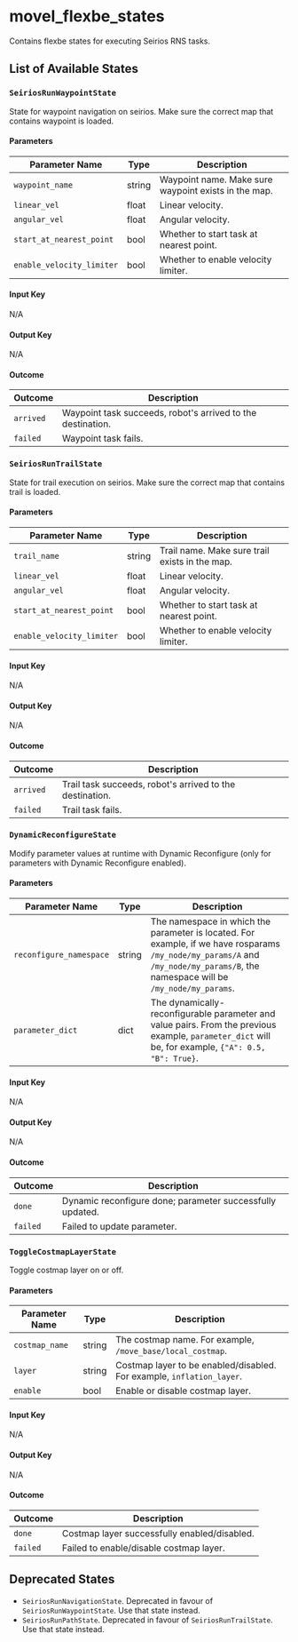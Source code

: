 # movel_flexbe_states
Contains flexbe states for executing Seirios RNS tasks.

## List of Available States

### `SeiriosRunWaypointState`
State for waypoint navigation on seirios. Make sure the correct map that contains waypoint is loaded.

#### Parameters
| Parameter Name            | Type   | Description                                          |
|---------------------------|--------|------------------------------------------------------|
| `waypoint_name`           | string | Waypoint name. Make sure waypoint exists in the map. |
| `linear_vel`              | float  | Linear velocity.                                     |
| `angular_vel`             | float  | Angular velocity.                                    |
| `start_at_nearest_point`  | bool   | Whether to start task at nearest point.              |
| `enable_velocity_limiter` | bool   | Whether to enable velocity limiter.                  |

#### Input Key
N/A

#### Output Key
N/A

#### Outcome
| Outcome   | Description                                                 |
|-----------|-------------------------------------------------------------|
| `arrived` | Waypoint task succeeds, robot's arrived to the destination. |
| `failed`  | Waypoint task fails.                                        |

### `SeiriosRunTrailState`
State for trail execution on seirios. Make sure the correct map that contains trail is loaded.

#### Parameters
| Parameter Name            | Type   | Description                                    |
|---------------------------|--------|------------------------------------------------|
| `trail_name`              | string | Trail name. Make sure trail exists in the map. |
| `linear_vel`              | float  | Linear velocity.                               |
| `angular_vel`             | float  | Angular velocity.                              |
| `start_at_nearest_point`  | bool   | Whether to start task at nearest point.        |
| `enable_velocity_limiter` | bool   | Whether to enable velocity limiter.            |

#### Input Key
N/A

#### Output Key
N/A

#### Outcome
| Outcome   | Description                                              |
|-----------|----------------------------------------------------------|
| `arrived` | Trail task succeeds, robot's arrived to the destination. |
| `failed`  | Trail task fails.                                        |

### `DynamicReconfigureState`
Modify parameter values at runtime with Dynamic Reconfigure (only for parameters with Dynamic Reconfigure enabled).

#### Parameters
| Parameter Name          | Type   | Description                                                                                                                                                                       |
|-------------------------|--------|-----------------------------------------------------------------------------------------------------------------------------------------------------------------------------------|
| `reconfigure_namespace` | string | The namespace in which the parameter is located. For example, if we have rosparams `/my_node/my_params/A` and `/my_node/my_params/B`, the namespace will be `/my_node/my_params`. |
| `parameter_dict`        | dict   | The dynamically-reconfigurable parameter and value pairs. From the previous example, `parameter_dict` will be, for example, `{"A": 0.5, "B": True}`.                              |

#### Input Key
N/A

#### Output Key
N/A

#### Outcome
| Outcome  | Description                                               |
|----------|-----------------------------------------------------------|
| `done`   | Dynamic reconfigure done; parameter successfully updated. |
| `failed` | Failed to update parameter.                               |

### `ToggleCostmapLayerState`
Toggle costmap layer on or off.

#### Parameters
| Parameter Name | Type   | Description                                                           |
|----------------|--------|-----------------------------------------------------------------------|
| `costmap_name` | string | The costmap name. For example, `/move_base/local_costmap`.            |
| `layer`        | string | Costmap layer to be enabled/disabled. For example, `inflation_layer`. |
| `enable`       | bool   | Enable or disable costmap layer.                                      |

#### Input Key
N/A

#### Output Key
N/A

#### Outcome
| Outcome  | Description                                  |
|----------|----------------------------------------------|
| `done`   | Costmap layer successfully enabled/disabled. |
| `failed` | Failed to enable/disable costmap layer.      |

## Deprecated States
- `SeiriosRunNavigationState`. Deprecated in favour of `SeiriosRunWaypointState`. Use that state instead.
- `SeiriosRunPathState`. Deprecated in favour of `SeiriosRunTrailState`. Use that state instead.